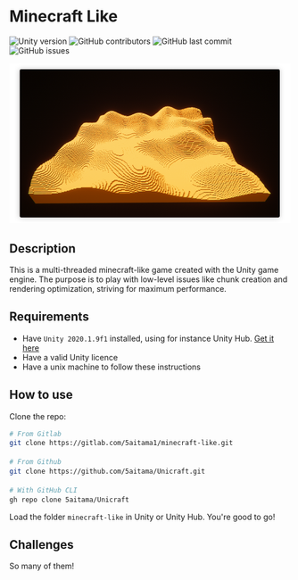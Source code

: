 # Minecraft Like

![Unity version](https://img.shields.io/badge/Unity-2020.1.9f1-blue)
![GitHub contributors](https://img.shields.io/github/contributors/5aitama/Unicraft)
![GitHub last commit](https://img.shields.io/github/last-commit/5aitama/Unicraft)
![GitHub issues](https://img.shields.io/github/issues-raw/5aitama/Unicraft)

![](screenshot.png)

## Description

This is a multi-threaded minecraft-like game created with the Unity game engine. The purpose is to play with low-level issues like chunk creation and rendering optimization, striving for maximum performance.

## Requirements

-   Have `Unity 2020.1.9f1` installed, using for instance Unity Hub. [Get it here](https://unity3d.com/get-unity/download)
-   Have a valid Unity licence
-   Have a unix machine to follow these instructions

## How to use

Clone the repo:

```sh
# From Gitlab
git clone https://gitlab.com/5aitama1/minecraft-like.git

# From Github
git clone https://github.com/5aitama/Unicraft.git

# With GitHub CLI
gh repo clone 5aitama/Unicraft
```

Load the folder `minecraft-like` in Unity or Unity Hub. You're good to go!

## Challenges

So many of them!
